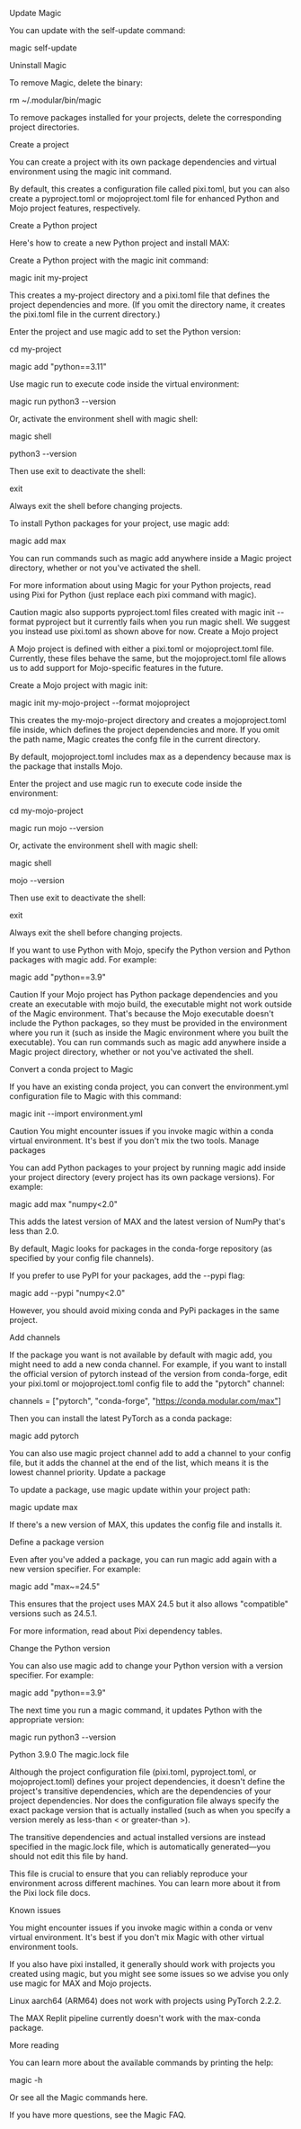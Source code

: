 Update Magic

You can update with the self-update command:

magic self-update

Uninstall Magic

To remove Magic, delete the binary:

rm ~/.modular/bin/magic

To remove packages installed for your projects, delete the corresponding project directories.

Create a project

You can create a project with its own package dependencies and virtual environment using the magic init command.

By default, this creates a configuration file called pixi.toml, but you can also create a pyproject.toml or mojoproject.toml file for enhanced Python and Mojo project features, respectively.

Create a Python project

Here's how to create a new Python project and install MAX:

Create a Python project with the magic init command:

magic init my-project

This creates a my-project directory and a pixi.toml file that defines the project dependencies and more. (If you omit the directory name, it creates the pixi.toml file in the current directory.)

Enter the project and use magic add to set the Python version:

cd my-project

magic add "python==3.11"

Use magic run to execute code inside the virtual environment:

magic run python3 --version

Or, activate the environment shell with magic shell:

magic shell

python3 --version

Then use exit to deactivate the shell:

exit

Always exit the shell before changing projects.

To install Python packages for your project, use magic add:

magic add max

You can run commands such as magic add anywhere inside a Magic project directory, whether or not you've activated the shell.

For more information about using Magic for your Python projects, read using Pixi for Python (just replace each pixi command with magic).

Caution
magic also supports pyproject.toml files created with magic init --format pyproject but it currently fails when you run magic shell. We suggest you instead use pixi.toml as shown above for now.
Create a Mojo project

A Mojo project is defined with either a pixi.toml or mojoproject.toml file. Currently, these files behave the same, but the mojoproject.toml file allows us to add support for Mojo-specific features in the future.

Create a Mojo project with magic init:

magic init my-mojo-project --format mojoproject

This creates the my-mojo-project directory and creates a mojoproject.toml file inside, which defines the project dependencies and more. If you omit the path name, Magic creates the confg file in the current directory.

By default, mojoproject.toml includes max as a dependency because max is the package that installs Mojo.

Enter the project and use magic run to execute code inside the environment:

cd my-mojo-project

magic run mojo --version

Or, activate the environment shell with magic shell:

magic shell

mojo --version

Then use exit to deactivate the shell:

exit

Always exit the shell before changing projects.

If you want to use Python with Mojo, specify the Python version and Python packages with magic add. For example:

magic add "python==3.9"

Caution
If your Mojo project has Python package dependencies and you create an executable with mojo build, the executable might not work outside of the Magic environment. That's because the Mojo executable doesn't include the Python packages, so they must be provided in the environment where you run it (such as inside the Magic environment where you built the executable).
You can run commands such as magic add anywhere inside a Magic project directory, whether or not you've activated the shell.

Convert a conda project to Magic

If you have an existing conda project, you can convert the environment.yml configuration file to Magic with this command:

magic init --import environment.yml

Caution
You might encounter issues if you invoke magic within a conda virtual environment. It's best if you don't mix the two tools.
Manage packages

You can add Python packages to your project by running magic add inside your project directory (every project has its own package versions). For example:

magic add max "numpy<2.0"

This adds the latest version of MAX and the latest version of NumPy that's less than 2.0.

By default, Magic looks for packages in the conda-forge repository (as specified by your config file channels).

If you prefer to use PyPI for your packages, add the --pypi flag:

magic add --pypi "numpy<2.0"

However, you should avoid mixing conda and PyPi packages in the same project.

Add channels

If the package you want is not available by default with magic add, you might need to add a new conda channel. For example, if you want to install the official version of pytorch instead of the version from conda-forge, edit your pixi.toml or mojoproject.toml config file to add the "pytorch" channel:

channels = ["pytorch", "conda-forge", "https://conda.modular.com/max"]

Then you can install the latest PyTorch as a conda package:

magic add pytorch

You can also use magic project channel add to add a channel to your config file, but it adds the channel at the end of the list, which means it is the lowest channel priority.
Update a package

To update a package, use magic update within your project path:

magic update max

If there's a new version of MAX, this updates the config file and installs it.

Define a package version

Even after you've added a package, you can run magic add again with a new version specifier. For example:

magic add "max~=24.5"

This ensures that the project uses MAX 24.5 but it also allows "compatible" versions such as 24.5.1.

For more information, read about Pixi dependency tables.

Change the Python version

You can also use magic add to change your Python version with a version specifier. For example:

magic add "python==3.9"

The next time you run a magic command, it updates Python with the appropriate version:

magic run python3 --version

Python 3.9.0
The magic.lock file

Although the project configuration file (pixi.toml, pyproject.toml, or mojoproject.toml) defines your project dependencies, it doesn't define the project's transitive dependencies, which are the dependencies of your project dependencies. Nor does the configuration file always specify the exact package version that is actually installed (such as when you specify a version merely as less-than < or greater-than >).

The transitive dependencies and actual installed versions are instead specified in the magic.lock file, which is automatically generated—you should not edit this file by hand.

This file is crucial to ensure that you can reliably reproduce your environment across different machines. You can learn more about it from the Pixi lock file docs.

Known issues

You might encounter issues if you invoke magic within a conda or venv virtual environment. It's best if you don't mix Magic with other virtual environment tools.

If you also have pixi installed, it generally should work with projects you created using magic, but you might see some issues so we advise you only use magic for MAX and Mojo projects.

Linux aarch64 (ARM64) does not work with projects using PyTorch 2.2.2.

The MAX Replit pipeline currently doesn't work with the max-conda package.

More reading

You can learn more about the available commands by printing the help:

magic -h

Or see all the Magic commands here.

If you have more questions, see the Magic FAQ.

